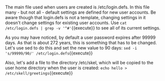 The main file used when users are created is /etc/login.defs. In this file many - but not all - default settings are defined for new user accounts. Be aware though that login.defs is not a template, changing settings in it doesn't change settings for existing user accounts. Use `cat /etc/login.defs | grep -v '^#'`{{execute}} to see all of its current settings.

As you may have noticed, by default a user password expires after 99999 days. As that is about 272 years, this is something that has to be changed. Let's use sed to do this and set the new value to 90 days: `sed -i 's/99999/90/' /etc/login.defs`{{execute}}

Also, let's add a file to the directory /etc/skel, which will be copied to the user home directory when the user is created: `echo hello > /etc/skell/greetings`{{execute}}
